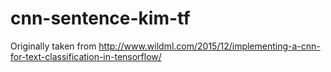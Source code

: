 # cnn-sentence-kim-tf
Originally taken from http://www.wildml.com/2015/12/implementing-a-cnn-for-text-classification-in-tensorflow/
